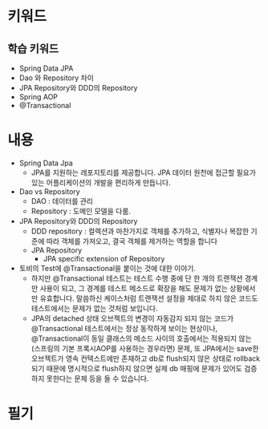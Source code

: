 # 키워드

## 학습 키워드

- Spring Data JPA
- Dao 와 Repository 차이
- JPA Repository와 DDD의 Repository
- Spring AOP
- @Transactional

# 내용

- Spring Data Jpa
  - JPA를 지원하는 레포지토리를 제공합니다. JPA 데이터 원천에 접근할 필요가 있는 어플리케이션의 개발을 편리하게 만듭니다.
- Dao vs Repository
  - DAO : 데이터를 관리
  - Repository : 도메인 모델을 다룸.
- JPA Repository와 DDD의 Repository
  - DDD repository : 컬렉션과 마찬가지로 객체를 추가하고, 식별자나 복잡한 기준에 따라 객체를 가져오고, 결국 객체를 제거하는 역할을 합니다
  - JPA Repository
    - JPA specific extension of Repository
- 토비의 Test에 @Transactional을 붙이는 것에 대한 이야기.
  - 하지만 @Transactional 테스트는 테스트 수행 중에 단 한 개의 트랜잭션 경계만 사용이 되고, 그 경계를 테스트 메소드로 확장을 해도 문제가 없는 상황에서만 유효합니다. 말씀하신 케이스처럼 트랜잭션 설정을 제대로 하지 않은 코드도 테스트에서는 문제가 없는 것처럼 보입니다.
  - JPA의 detached 상태 오브젝트의 변경이 자동감지 되지 않는 코드가 @Transactional 테스트에서는 정상 동작하게 보이는 현상이나, @Transactional이 동일 클래스의 메소드 사이의 호출에서는 적용되지 않는(스프링의 기본 프록시AOP를 사용하는 경우라면) 문제, 또 JPA에서는 save한 오브젝트가 영속 컨텍스트에만 존재하고 db로 flush되지 않은 상태로 rollback되기 때문에 명시적으로 flush하지 않으면 실제 db 매핑에 문제가 있어도 검증하지 못한다는 문제 등을 들 수 있습니다.

# 필기
